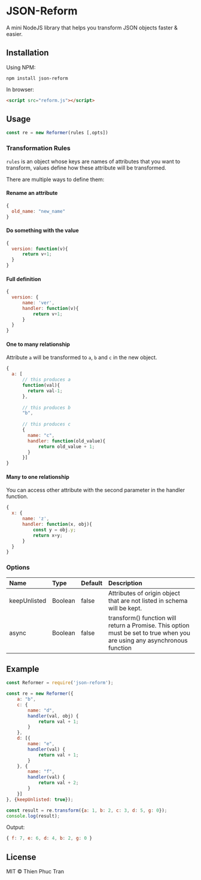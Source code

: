 # JSON-Reform

A mini NodeJS library that helps you transform JSON objects faster & easier. 

## Installation
Using NPM:
```
npm install json-reform
```

In browser:

```html
<script src="reform.js"></script>
```
## Usage
```javascript
const re = new Reformer(rules [,opts])
```
### Transformation Rules
`rules` is an object whose keys are names of attributes that you want to transform, values define how these attribute will be transformed.

There are multiple ways to define them: 

#### Rename an attribute
```javascript
{
  old_name: "new_name"
}
```

#### Do something with the value
```javascript
{
  version: function(v){
      return v+1;
  }
}
```

#### Full definition
```javascript
{
  version: {
      name: 'ver',
      handler: function(v){
          return v+1;
      }
  }
}
```

#### One to many relationship
Attribute `a` will be transformed to `a`, `b` and `c` in the new object.
```javascript
{
  a: [
      // this produces a
      function(val){
        return val-1;
      },
      
      // this produces b
      "b",
      
      // this produces c
      {
        name: "c",
        handler: function(old_value){
            return old_value + 1;
        }
      }]
}
```

#### Many to one relationship
You can access other attribute with the second parameter in the handler function.
```javascript
{
  x: {
      name: 'z',
      handler: function(x, obj){
          const y = obj.y;
          return x+y;
      }
  }
}
```



### Options
Name|Type|Default|Description
:-----------|:------|:----|:-----------
keepUnlisted|Boolean|false|Attributes of origin object that are not listed in schema will be kept.
async       |Boolean|false|transform() function will return a Promise. This option must be set to true when you are using any asynchronous function

## Example

```javascript
const Reformer = require('json-reform');

const re = new Reformer({
    a: "b",
    c: {
        name: "d",
        handler(val, obj) {
            return val + 1;
        }
    },
    d: [{
        name: "e",
        handler(val) {
            return val + 1;
        }
    }, {
        name: "f",
        handler(val) {
            return val + 2;
        }
    }]
}, {keepUnlisted: true});

const result = re.transform({a: 1, b: 2, c: 3, d: 5, g: 0});
console.log(result);
```

Output:
```javascript
{ f: 7, e: 6, d: 4, b: 2, g: 0 }
```


## License

MIT © Thien Phuc Tran
